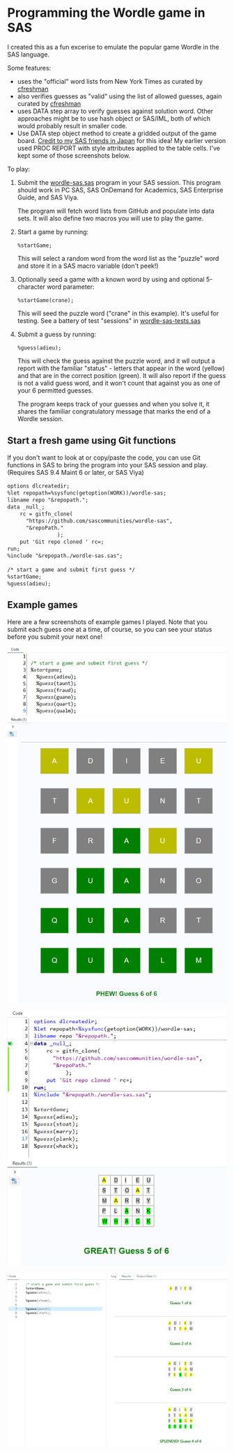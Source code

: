 # Programming the Wordle game in SAS

I created this as a fun excerise to emulate the popular game Wordle in the SAS language.

Some features:
 * uses the "official" word lists from New York Times as curated by [cfreshman](https://github.com/cfreshman)
 * also verifies guesses as "valid" using the list of allowed guesses, again curated by [cfreshman](https://github.com/cfreshman)
 * uses DATA step array to verify guesses against solution word. Other approaches might be to use hash object or SAS/IML, both of which would probably result in smaller code.
 * Use DATA step object method to create a gridded output of the game board. [Credit to my SAS friends in Japan](http://sas-tumesas.blogspot.com/2022/03/wordlesasdo-overhash-iterator-object.html) for this idea! My earlier version used PROC REPORT with style attributes applied to the table cells. I've kept some of those screenshots below.

To play:
 
 1. Submit the [wordle-sas.sas](./wordle-sas.sas) program in your SAS session. This program should work in PC SAS, SAS OnDemand for Academics, SAS Enterprise Guide, and SAS Viya.

    The program will fetch word lists from GitHub and populate into data sets. It will also define two macros you will use to play the game.

 1. Start a game by running:
     ```
     %startGame;
     ```
    This will select a random word from the word list as the "puzzle" word and store it in a SAS macro variable (don't peek!)

 1. Optionally seed a game with a known word by using and optional 5-character word parameter:
     ```
     %startGame(crane);
     ```

     This will seed the puzzle word ("crane" in this example). It's useful for testing. See a battery of test "sessions" in [wordle-sas-tests.sas](./wordle-sas-tests.sas)

 1. Submit a guess by running:
      ```
     %guess(adieu);
     ```

     This will check the guess against the puzzle word, and it wll output a report with the familiar "status" - letters that appear in the word (yellow) and that are in the correct position (green). It will also report if the guess is not a valid guess word, and it won't count that against you as one of your 6 permitted guesses.

     The program keeps track of your guesses and when you solve it, it shares the familiar congratulatory message that marks the end of a Wordle session.

## Start a fresh game using Git functions

If you don't want to look at or copy/paste the code, you can use Git functions in SAS to bring the program into your SAS session and play. (Requires SAS 9.4 Maint 6 or later, or SAS Viya)

```
options dlcreatedir;
%let repopath=%sysfunc(getoption(WORK))/wordle-sas;
libname repo "&repopath.";
data _null_;
    rc = gitfn_clone( 
      "https://github.com/sascommunities/wordle-sas", 
      "&repoPath." 
    			); 
    put 'Git repo cloned ' rc=; 
run;
%include "&repopath./wordle-sas.sas";

/* start a game and submit first guess */
%startGame;
%guess(adieu);
```

## Example games

Here are a few screenshots of example games I played. Note that you submit each guess one at a time, of course, so you can see your status before you submit your next one!

![Example game in SAS EG](./images/example-game-dsobj.png)

![Example game in SAS EG](./images/example-game-procreport.png)

![Example game in SAS Viya](./images/example-game-sasviya.png)
